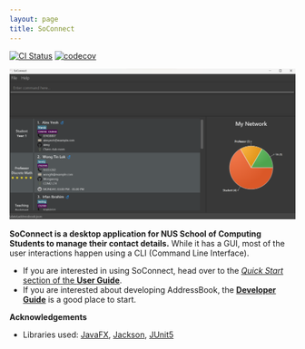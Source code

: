 ```yaml
---
layout: page
title: SoConnect
---
```


[![CI Status](https://github.com/AY2223S1-CS2103T-W08-3/tp/actions/workflows/gradle.yml/badge.svg)](https://github.com/AY2223S1-CS2103T-W08-3/tp/actions/workflows/gradle.yml)
[![codecov](https://codecov.io/gh/AY2223S1-CS2103T-W08-3/tp/branch/master/graphs/badge.svg)](https://app.codecov.io/gh/AY2223S1-CS2103T-W08-3/tp)


![Ui](images/Ui.png)

**SoConnect is a desktop application for NUS School of Computing Students to manage their contact details.** While it has a GUI, most of the user interactions happen using a CLI (Command Line Interface).

* If you are interested in using SoConnect, head over to the [_Quick Start_ section of the **User Guide**](UserGuide.html#quick-start).
* If you are interested about developing AddressBook, the [**Developer Guide**](DeveloperGuide.html) is a good place to start.


**Acknowledgements**

* Libraries used: [JavaFX](https://openjfx.io/), [Jackson](https://github.com/FasterXML/jackson), [JUnit5](https://github.com/junit-team/junit5)
